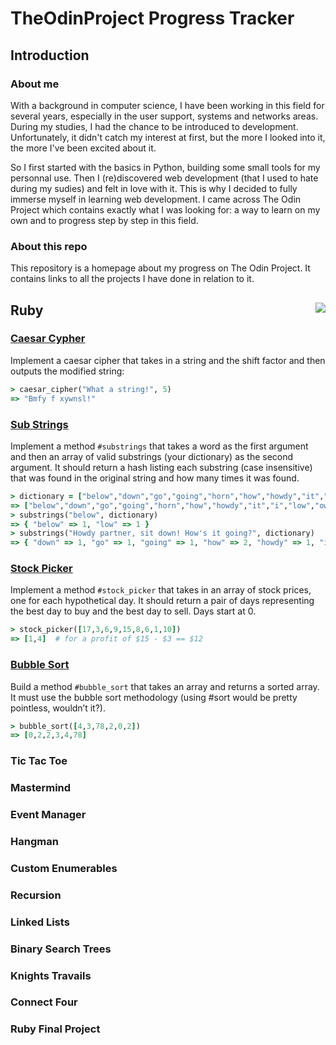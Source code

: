 # TheOdinProject Progress Tracker

## Introduction

### About me

With a background in computer science, I have been working in this field for several years, especially in the user support, systems and networks areas. During my studies, I had the chance to be introduced to development. Unfortunately, it didn't catch my interest at first, but the more I looked into it, the more I've been excited about it.

So I first started with the basics in Python, building some small tools for my personnal use. Then I (re)discovered web development (that I used to hate during my sudies) and felt in love with it. This is why I decided to fully immerse myself in learning web development. I came across The Odin Project which contains exactly what I was looking for: a way to learn on my own and to progress step by step in this field.

### About this repo

This repository is a homepage about my progress on The Odin Project. It contains links to all the projects I have done in relation to it.

## Ruby <img src="https://progress-bar.dev/27?title=Progress&width=180&color=333333" align="right">

### [Caesar Cypher](https://github.com/TheOdinProject-gozooit/caesar-cipher)

Implement a caesar cipher that takes in a string and the shift factor and then outputs the modified string:
```ruby
> caesar_cipher("What a string!", 5)
=> "Bmfy f xywnsl!"
```

### [Sub Strings](https://github.com/TheOdinProject-gozooit/sub-strings)

Implement a method `#substrings` that takes a word as the first argument and then an array of valid substrings (your dictionary) as the second argument. It should return a hash listing each substring (case insensitive) that was found in the original string and how many times it was found.

```ruby
> dictionary = ["below","down","go","going","horn","how","howdy","it","i","low","own","part","partner","sit"]
=> ["below","down","go","going","horn","how","howdy","it","i","low","own","part","partner","sit"]
> substrings("below", dictionary)
=> { "below" => 1, "low" => 1 }
> substrings("Howdy partner, sit down! How's it going?", dictionary)
=> { "down" => 1, "go" => 1, "going" => 1, "how" => 2, "howdy" => 1, "it" => 2, "i" => 3, "own" => 1, "part" => 1, "partner" => 1, "sit" => 1 }
```

### [Stock Picker](https://github.com/TheOdinProject-gozooit/stock-picker)

Implement a method `#stock_picker` that takes in an array of stock prices, one for each hypothetical day. It should return a pair of days representing the best day to buy and the best day to sell. Days start at 0.

```ruby
> stock_picker([17,3,6,9,15,8,6,1,10])
=> [1,4]  # for a profit of $15 - $3 == $12
```

### [Bubble Sort](https://github.com/TheOdinProject-gozooit/bubble-sort)

Build a method `#bubble_sort` that takes an array and returns a sorted array. It must use the bubble sort methodology (using #sort would be pretty pointless, wouldn’t it?).

```ruby
> bubble_sort([4,3,78,2,0,2])
=> [0,2,2,3,4,78]
```

### Tic Tac Toe

### Mastermind

### Event Manager

### Hangman

### Custom Enumerables

### Recursion

### Linked Lists

### Binary Search Trees

### Knights Travails

### Connect Four

### Ruby Final Project

